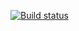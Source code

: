 [![Build status](https://ci.appveyor.com/api/projects/status/1ja0q5yprrk8p569?svg=true)](https://ci.appveyor.com/project/marinaolivekey/api-ci-hw)